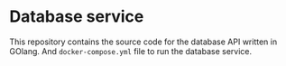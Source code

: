 # Database service

This repository contains the source code for the database API written in GOlang. And `docker-compose.yml` file to run the database service.

